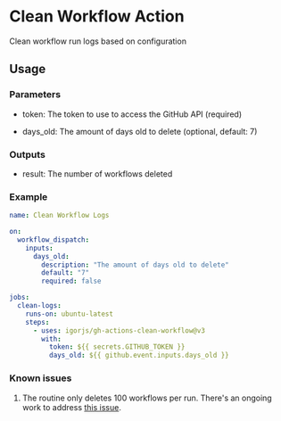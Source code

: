 # Clean Workflow Action

Clean workflow run logs based on configuration

## Usage

### Parameters
  - token: The token to use to access the GitHub API (required)

  - days_old: The amount of days old to delete (optional, default: 7)

### Outputs

  - result: The number of workflows deleted

### Example

```yaml
name: Clean Workflow Logs

on:
  workflow_dispatch:
    inputs:
      days_old:
        description: "The amount of days old to delete"
        default: "7"
        required: false

jobs:
  clean-logs:
    runs-on: ubuntu-latest
    steps:
      - uses: igorjs/gh-actions-clean-workflow@v3
        with:
          token: ${{ secrets.GITHUB_TOKEN }}
          days_old: ${{ github.event.inputs.days_old }}
```

### Known issues

1. The routine only deletes 100 workflows per run. There's an ongoing work to address [this issue](https://github.com/igorjs/gh-actions-clean-workflow/issues/22).


